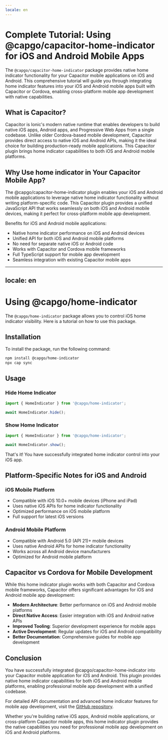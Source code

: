 ```yaml
---
locale: en
---
```


# Complete Tutorial: Using @capgo/capacitor-home-indicator for iOS and Android Mobile Apps

The `@capgo/capacitor-home-indicator` package provides native home indicator functionality for your Capacitor mobile applications on iOS and Android. This comprehensive tutorial will guide you through integrating home indicator features into your iOS and Android mobile apps built with Capacitor or Cordova, enabling cross-platform mobile app development with native capabilities.

## What is Capacitor?

Capacitor is Ionic's modern native runtime that enables developers to build native iOS apps, Android apps, and Progressive Web Apps from a single codebase. Unlike older Cordova-based mobile development, Capacitor provides direct access to native iOS and Android APIs, making it the ideal choice for building production-ready mobile applications. This Capacitor plugin brings home indicator capabilities to both iOS and Android mobile platforms.

## Why Use home indicator in Your Capacitor Mobile App?

The @capgo/capacitor-home-indicator plugin enables your iOS and Android mobile applications to leverage native home indicator functionality without writing platform-specific code. This Capacitor plugin provides a unified JavaScript API that works seamlessly on both iOS and Android mobile devices, making it perfect for cross-platform mobile app development.

Benefits for iOS and Android mobile applications:
- Native home indicator performance on iOS and Android devices
- Unified API for both iOS and Android mobile platforms
- No need for separate native iOS or Android code
- Works with Capacitor and Cordova mobile frameworks
- Full TypeScript support for mobile app development
- Seamless integration with existing Capacitor mobile apps

---
locale: en
---
# Using @capgo/home-indicator

The `@capgo/home-indicator` package allows you to control iOS home indicator visibility. Here is a tutorial on how to use this package.

## Installation

To install the package, run the following command:

```bash
npm install @capgo/home-indicator
npx cap sync
```

## Usage

### Hide Home Indicator

```typescript
import { HomeIndicator } from '@capgo/home-indicator';

await HomeIndicator.hide();
```

### Show Home Indicator

```typescript
import { HomeIndicator } from '@capgo/home-indicator';

await HomeIndicator.show();
```

That's it! You have successfully integrated home indicator control into your iOS app.

## Platform-Specific Notes for iOS and Android

### iOS Mobile Platform

- Compatible with iOS 10.0+ mobile devices (iPhone and iPad)
- Uses native iOS APIs for home indicator functionality
- Optimized performance on iOS mobile platform
- Full support for latest iOS versions

### Android Mobile Platform

- Compatible with Android 5.0 (API 21)+ mobile devices
- Uses native Android APIs for home indicator functionality
- Works across all Android device manufacturers
- Optimized for Android mobile platform

## Capacitor vs Cordova for Mobile Development

While this home indicator plugin works with both Capacitor and Cordova mobile frameworks, Capacitor offers significant advantages for iOS and Android mobile app development:

- **Modern Architecture**: Better performance on iOS and Android mobile platforms
- **Direct Native Access**: Easier integration with iOS and Android native APIs
- **Improved Tooling**: Superior development experience for mobile apps
- **Active Development**: Regular updates for iOS and Android compatibility
- **Better Documentation**: Comprehensive guides for mobile app development

## Conclusion

You have successfully integrated @capgo/capacitor-home-indicator into your Capacitor mobile application for iOS and Android. This plugin provides native home indicator capabilities for both iOS and Android mobile platforms, enabling professional mobile app development with a unified codebase.

For detailed API documentation and advanced home indicator features for mobile app development, visit the [GitHub repository](https://github.com/Cap-go/capacitor-home-indicator).

Whether you're building native iOS apps, Android mobile applications, or cross-platform Capacitor mobile apps, this home indicator plugin provides the native capabilities you need for professional mobile app development on iOS and Android platforms.
